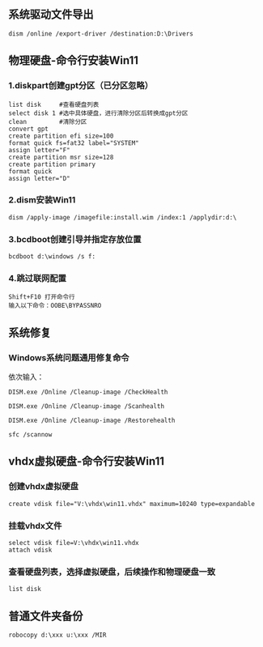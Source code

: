 ## 系统驱动文件导出
~~~
dism /online /export-driver /destination:D:\Drivers
~~~
## 物理硬盘-命令行安装Win11
### 1.diskpart创建gpt分区（已分区忽略）
~~~
list disk     #查看硬盘列表
select disk 1 #选中具体硬盘，进行清除分区后转换成gpt分区
clean         #清除分区
convert gpt
create partition efi size=100
format quick fs=fat32 label="SYSTEM"
assign letter="F"
create partition msr size=128
create partition primary
format quick
assign letter="D"
~~~
### 2.dism安装Win11
~~~
dism /apply-image /imagefile:install.wim /index:1 /applydir:d:\
~~~
### 3.bcdboot创建引导并指定存放位置
~~~
bcdboot d:\windows /s f:
~~~
### 4.跳过联网配置
~~~
Shift+F10 打开命令行
输入以下命令：OOBE\BYPASSNRO
~~~
## 系统修复
### Windows系统问题通用修复命令
依次输入：
~~~
DISM.exe /Online /Cleanup-image /CheckHealth
~~~
~~~
DISM.exe /Online /Cleanup-image /Scanhealth
~~~
~~~
DISM.exe /Online /Cleanup-image /Restorehealth
~~~
~~~
sfc /scannow
~~~
## vhdx虚拟硬盘-命令行安装Win11
### 创建vhdx虚拟硬盘
~~~
create vdisk file="V:\vhdx\win11.vhdx" maximum=10240 type=expandable
~~~
### 挂载vhdx文件
~~~
select vdisk file=V:\vhdx\win11.vhdx
attach vdisk
~~~ 
### 查看硬盘列表，选择虚拟硬盘，后续操作和物理硬盘一致
~~~
list disk
~~~
## 普通文件夹备份
~~~
robocopy d:\xxx u:\xxx /MIR
~~~
